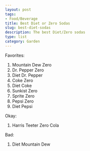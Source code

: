 ```yaml
---
layout: post
tags:
- Food/Beverage
title: Best Diet or Zero Sodas
slug: best-diet-sodas
description: The best Diet/Zero sodas
type: list
category: Garden
---
```


Favorites:
1. Mountain Dew Zero
2. Dr. Pepper Zero
3. Diet Dr. Pepper
4. Coke Zero
5. Diet Coke
6. Sunkist Zero
7. Sprite Zero
8. Pepsi Zero
9. Diet Pepsi

Okay:
1. Harris Teeter Zero Cola

Bad:
1. Diet Mountain Dew